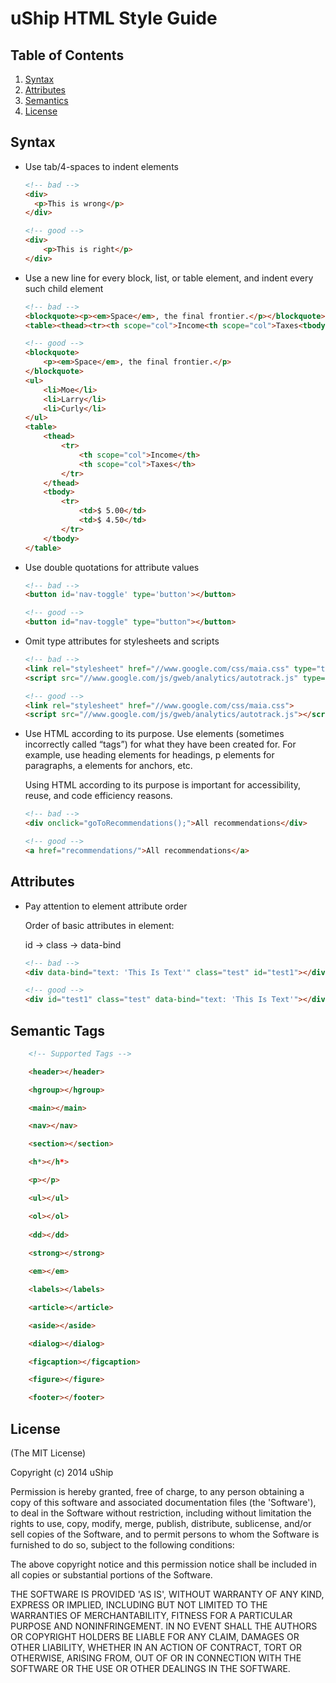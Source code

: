 # uShip HTML Style Guide <html>

## <a name="TOC">Table of Contents</a>

  1. [Syntax](#syntax)
  1. [Attributes](#attributes)
  1. [Semantics](#semantics)
  1. [License](#license)

## <a name="syntax">Syntax</a>
- Use tab/4-spaces to indent elements

	```html
	<!-- bad -->
	<div>
	  <p>This is wrong</p>
	</div>

	<!-- good -->
	<div>
	    <p>This is right</p>
	</div>
	```

- Use a new line for every block, list, or table element, and indent every such child element
	
	```html
	<!-- bad -->
	<blockquote><p><em>Space</em>, the final frontier.</p></blockquote><ul><li>Moe<li>Larry<li>Curly</ul>
	<table><thead><tr><th scope="col">Income<th scope="col">Taxes<tbody><tr><td>$ 5.00</td><td>$ 4.50</td></table>

	<!-- good -->
	<blockquote>
	    <p><em>Space</em>, the final frontier.</p>
	</blockquote>
	<ul>
	    <li>Moe</li>
	    <li>Larry</li>
	    <li>Curly</li>
	</ul>
	<table>
	    <thead>
	        <tr>
	            <th scope="col">Income</th>
	            <th scope="col">Taxes</th>
            </tr>
        </thead>
	    <tbody>
            <tr>
	            <td>$ 5.00</td>
	            <td>$ 4.50</td>
            </tr>
        </tbody>
	</table>
	```

- Use double quotations for attribute values

	```html 
	<!-- bad -->
	<button id='nav-toggle' type='button'></button>

	<!-- good -->
	<button id="nav-toggle" type="button"></button>
	```

- Omit type attributes for stylesheets and scripts

	```html
	<!-- bad -->
	<link rel="stylesheet" href="//www.google.com/css/maia.css" type="text/css">
	<script src="//www.google.com/js/gweb/analytics/autotrack.js" type="text/javascript"></script>
	
	<!-- good -->
	<link rel="stylesheet" href="//www.google.com/css/maia.css">
	<script src="//www.google.com/js/gweb/analytics/autotrack.js"></script>
	```

- Use HTML according to its purpose.
	Use elements (sometimes incorrectly called “tags”) for what they have been created for. For example, use heading elements for headings, p elements for paragraphs, a elements for anchors, etc.

	Using HTML according to its purpose is important for accessibility, reuse, and code efficiency reasons.

	```html 
	<!-- bad -->
	<div onclick="goToRecommendations();">All recommendations</div>
	
	<!-- good -->
	<a href="recommendations/">All recommendations</a>
	```

## <a name="attributes">Attributes</a>
- Pay attention to element attribute order 

	Order of basic attributes in element: 

	id &#8594; class &#8594; data-bind

	```html
	<!-- bad -->
	<div data-bind="text: 'This Is Text'" class="test" id="test1"></div>

	<!-- good -->
	<div id="test1" class="test" data-bind="text: 'This Is Text'"></div>
	```

## <a name="semantics">Semantic Tags</a>

```html
    <!-- Supported Tags -->

    <header></header>

    <hgroup></hgroup>

    <main></main>

    <nav></nav>

    <section></section>

    <h*></h*>

    <p></p>

    <ul></ul>

    <ol></ol>
    
    <dd></dd>
    
    <strong></strong>

    <em></em>

    <labels></labels>

    <article></article>

    <aside></aside>

    <dialog></dialog>

    <figcaption></figcaption>

    <figure></figure>

    <footer></footer>
```

## <a name="license">License</a>

(The MIT License)

Copyright (c) 2014 uShip

Permission is hereby granted, free of charge, to any person obtaining
a copy of this software and associated documentation files (the
'Software'), to deal in the Software without restriction, including
without limitation the rights to use, copy, modify, merge, publish,
distribute, sublicense, and/or sell copies of the Software, and to
permit persons to whom the Software is furnished to do so, subject to
the following conditions:

The above copyright notice and this permission notice shall be
included in all copies or substantial portions of the Software.

THE SOFTWARE IS PROVIDED 'AS IS', WITHOUT WARRANTY OF ANY KIND,
EXPRESS OR IMPLIED, INCLUDING BUT NOT LIMITED TO THE WARRANTIES OF
MERCHANTABILITY, FITNESS FOR A PARTICULAR PURPOSE AND NONINFRINGEMENT.
IN NO EVENT SHALL THE AUTHORS OR COPYRIGHT HOLDERS BE LIABLE FOR ANY
CLAIM, DAMAGES OR OTHER LIABILITY, WHETHER IN AN ACTION OF CONTRACT,
TORT OR OTHERWISE, ARISING FROM, OUT OF OR IN CONNECTION WITH THE
SOFTWARE OR THE USE OR OTHER DEALINGS IN THE SOFTWARE.

</html>